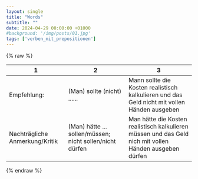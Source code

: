 ```yaml
---
layout: single
title: "Words"
subtitle: ""
date: 2024-04-29 00:00:00 +01000
#background: '/img/posts/01.jpg'
tags: ['verben_mit_prepositionen']
---
```


{% raw %}

| 1  |2  | 3 |  
| --- | --- | --- |  
| Empfehlung: | (Man) sollte (nicht) ...... | Mann sollte die Kosten realistisch kalkulieren und das Geld nicht mit vollen Händen ausgeben
Nachträgliche Anmerkung/Kritik | (Man) hätte ... sollen/müssen; nicht sollen/nicht dürfen | Man hätte die Kosten realistisch kalkulieren müssen und das Geld nich mit vollen Händen ausgeben dürfen



{% endraw %}